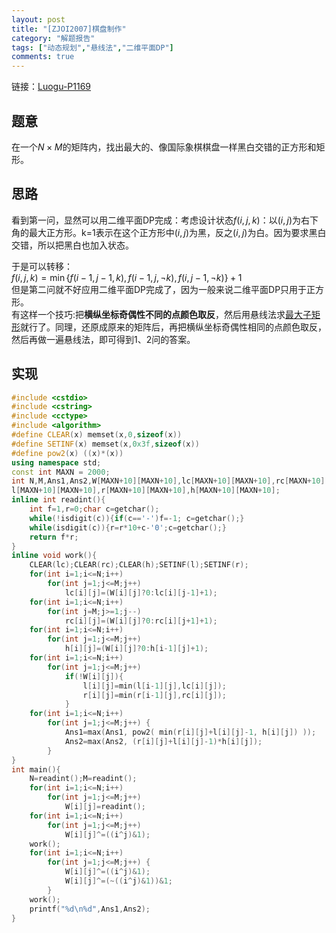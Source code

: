 ```yaml
---
layout: post
title: "[ZJOI2007]棋盘制作"
category: "解题报告"
tags: ["动态规划","悬线法","二维平面DP"]
comments: true
---
```


链接：[Luogu-P1169][1]

## 题意
在一个$N \times M$的矩阵内，找出最大的、像国际象棋棋盘一样黑白交错的正方形和矩形。

## 思路
看到第一问，显然可以用二维平面DP完成：考虑设计状态$f(i,j,k)$：以$(i,j)$为右下角的最大正方形。k=1表示在这个正方形中$(i,j)$为黑，反之$(i,j)$为白。因为要求黑白交错，所以把黑白也加入状态。         
<!--more-->
于是可以转移：        
$f(i,j,k)=\min \left\{f(i-1,j-1,k),f(i-1,j,\neg k),f(i,j-1,\neg k)\right\}+1$         
但是第二问就不好应用二维平面DP完成了，因为一般来说二维平面DP只用于正方形。     
有这样一个技巧:把**横纵坐标奇偶性不同的点颜色取反**，然后用悬线法求[最大子矩形](http://panda2134.tk/2017/08/19/maxsqr#概念)就行了。同理，还原成原来的矩阵后，再把横纵坐标奇偶性相同的点颜色取反，然后再做一遍悬线法，即可得到1、2问的答案。    

## 实现
```cpp
#include <cstdio>
#include <cstring>
#include <cctype>
#include <algorithm>
#define CLEAR(x) memset(x,0,sizeof(x))
#define SETINF(x) memset(x,0x3f,sizeof(x))
#define pow2(x) ((x)*(x))
using namespace std;
const int MAXN = 2000;
int N,M,Ans1,Ans2,W[MAXN+10][MAXN+10],lc[MAXN+10][MAXN+10],rc[MAXN+10][MAXN+10],
l[MAXN+10][MAXN+10],r[MAXN+10][MAXN+10],h[MAXN+10][MAXN+10];
inline int readint(){
	int f=1,r=0;char c=getchar();
	while(!isdigit(c)){if(c=='-')f=-1; c=getchar();}
	while(isdigit(c)){r=r*10+c-'0';c=getchar();}
	return f*r;
}
inline void work(){
	CLEAR(lc);CLEAR(rc);CLEAR(h);SETINF(l);SETINF(r);
	for(int i=1;i<=N;i++)
		for(int j=1;j<=M;j++)
			lc[i][j]=(W[i][j]?0:lc[i][j-1]+1);
	for(int i=1;i<=N;i++)
		for(int j=M;j>=1;j--)
			rc[i][j]=(W[i][j]?0:rc[i][j+1]+1);
	for(int i=1;i<=N;i++)
		for(int j=1;j<=M;j++)
			h[i][j]=(W[i][j]?0:h[i-1][j]+1);
	for(int i=1;i<=N;i++)
		for(int j=1;j<=M;j++) 
			if(!W[i][j]){
				l[i][j]=min(l[i-1][j],lc[i][j]);
				r[i][j]=min(r[i-1][j],rc[i][j]);
			}
	for(int i=1;i<=N;i++)
		for(int j=1;j<=M;j++) {
			Ans1=max(Ans1, pow2( min(r[i][j]+l[i][j]-1, h[i][j]) ));
			Ans2=max(Ans2, (r[i][j]+l[i][j]-1)*h[i][j]);
		}
}
int main(){
	N=readint();M=readint();
	for(int i=1;i<=N;i++)
		for(int j=1;j<=M;j++)
			W[i][j]=readint();
	for(int i=1;i<=N;i++)
		for(int j=1;j<=M;j++)
			W[i][j]^=((i^j)&1);
	work();
	for(int i=1;i<=N;i++)
		for(int j=1;j<=M;j++) {
			W[i][j]^=((i^j)&1);
			W[i][j]^=(~((i^j)&1))&1;
		}
	work();
	printf("%d\n%d",Ans1,Ans2);
}
```
 [1]:https://www.luogu.org/problem/show?pid=1169